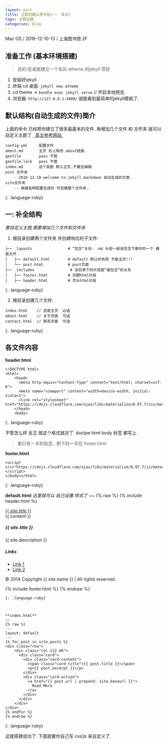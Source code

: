 ```yaml
---
layout: post
title: 主题创建从零开始(一- 亲测)
tags: 主题创建
categories: Blog
---
```



Mac OS / 2016-12-10-13 / 上海图书馆 2F 

## 准备工作 (基本环境搭建)
> 目的:在桌面建立一个名叫 atheme 的jekyll 项目
1. 安装好jekyll .
2. 终端 cd 桌面: `jekyll new atheme`
3. cd theme → `bundle exec jekyll serve`  // 开启本地预览.
4. 浏览器: `http://127.0.0.1:4000/` 就能看到最简单的jekyll模板了.


## 默认结构(自动生成的文件)简介
上面的命令 已经帮你建立了很多最基本的文件.
再增加几个文件 和 文件夹 就可以自定义主题了.  [ 英文参考网站 ][1]

~~~
config.yml     配置文件
about.md       主页 右上角的 about链接.
genfile        pass 不管
genfile.lock   pass 不管
index.md       这个就是 默认主页,不要去编辑
post 文件夹
    --2016-12-10-welcome-to-jekyll.markdown 自动生成的文章.
site文件夹
    -- 根据各种配置生成的 可忽略整个文件夹..
~~~
{: .language-ruby}




## 一: 补全结构
*要自定义主题,需要增加几个文件和文件夹*

1. 根目录创建两个文件夹 并创建响应的子文件:
~~~
├── _layouts                # ”包含”关系: .md 头部一般会包含下面中的一个 模板文件
│   ├── default.html        # default 默认的布局 不是主页!!! 
│   └── post.html           # post页面
├── _includes                # 该目录下的片段是“被包含”的关系
│   ├── footer.html         # 页脚html片段
│   ├── header.html         # 页头html片段
~~~
{: .language-ruby}

2. 根目录创建几个文件:
~~~
index.html    // 这是主页  必选
about.html    // 关于页面  可选
contact.html  // 联系页面  可选
~~~
{: .language-ruby}



## 各文件内容

**header.html**
~~~
<!DOCTYPE html>
<html>
    <head>
      <meta http-equiv="Content-Type" content="text/html; charset=utf-8">
      <meta name="viewport" content="width=device-width, initial-scale=1">
      <link rel="stylesheet" href="https://cdnjs.cloudflare.com/ajax/libs/materialize/0.97.7/css/materialize.min.css">
    </head>
    <body>
~~~
{: .language-ruby}

不管怎么样  反正 按这个格式就对了. 
doctpe html body 标签 都写上 
> 都只有一半的标签.. 剩下的一半在 footer.html


**footer.html**
~~~
<script src="https://cdnjs.cloudflare.com/ajax/libs/materialize/0.97.7/js/materialize.min.js"></script>
</body></html>
~~~
{: .language-ruby}


**default.html**  *这里就可以 自己设置 样式了*
~~
{% raw %}
{% include header.html %}
 
<nav>
    <div class="nav-wrapper">
      <div class="container">
          <a href="#" class="brand-logo"> {{ site.title }} </a>      
      </div>
    </div>
</nav>
 
<div class="container">
     {{ content }} 
</div>
 
<footer class="page-footer">
  <div class="container">
    <div class="row">
      <div class="col l6 s12">
        <h5 class="white-text"> {{ site.title }} </h5>
        <p class="grey-text text-lighten-4"> {{ site.description }} </p>
      </div>
      <div class="col l4 offset-l2 s12">
        <h5 class="white-text">Links</h5>
        <ul>
          <li><a class="grey-text text-lighten-3" href="#!">Link 1</a></li>
          <li><a class="grey-text text-lighten-3" href="#!">Link 2</a></li>
        </ul>
      </div>
    </div>
  </div>
  <div class="footer-copyright">
    <div class="container">
    © 2014 Copyright {{ site.name }} | All rights reserved.
    </div>
  </div>
</footer>
 
{% include footer.html %}
{% endraw %}
~~~
{: .language-ruby}



**index.html**
~~
{% raw %}
---
layout: default
---
{% for post in site.posts %}
<div class="row">
    <div class="col s12 m6">
      <div class="card">
        <div class="card-content">
          <span class="card-title">{{ post.title }}</span>
          <p>{{ post.excerpt }}</p>
        </div>
        <div class="card-action">
          <a href="{{ post.url | prepend: site.baseurl }}">
            Read More
          </a>
        </div>
      </div>
    </div>
</div>
{% endfor %}
{% endraw %}
~~~
{: .language-ruby}

这就搭建成功了. 下面就要你自己写 css/js 来自定义了.





[1]:	http://progur.com/2016/08/create-jekyll-theme-material-design.html